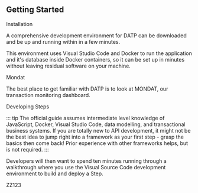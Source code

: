 ## Getting Started

<p>
  <ActionLink class="primary" url="DZDinstallation.html">
    Installation
  </ActionLink>
</p>

A comprehensive development environment for DATP can be downloaded and be up and running within in a few minutes.

This environment uses Visual Studio Code and Docker to run the application and it's database inside Docker containers,
so it can be set up in minutes without leaving residual software on your machine.



<p>
  <ActionLink class="primary" url="ZDZmondat.html">
    Mondat
  </ActionLink>
</p>
The best place to get familiar with DATP is to look at MONDAT, our transaction monitoring dashboard.

<p>
  <ActionLink class="primary" url="ZDZmondat.html">
    Developing Steps
  </ActionLink>
</p>

::: tip
The official guide assumes intermediate level knowledge of JavaScript, Docker, Visual Studio Code, data modelling, and transactional business systems. If you are totally new to API development, it might not be the best idea to jump right into a framework as your first step - grasp the basics then come back! Prior experience with other frameworks helps, but is not required.
:::

Developers will then want to spend ten minutes running through a walkthrough where you use the Visual Source Code development environment to build and deploy a Step.

ZZ123
